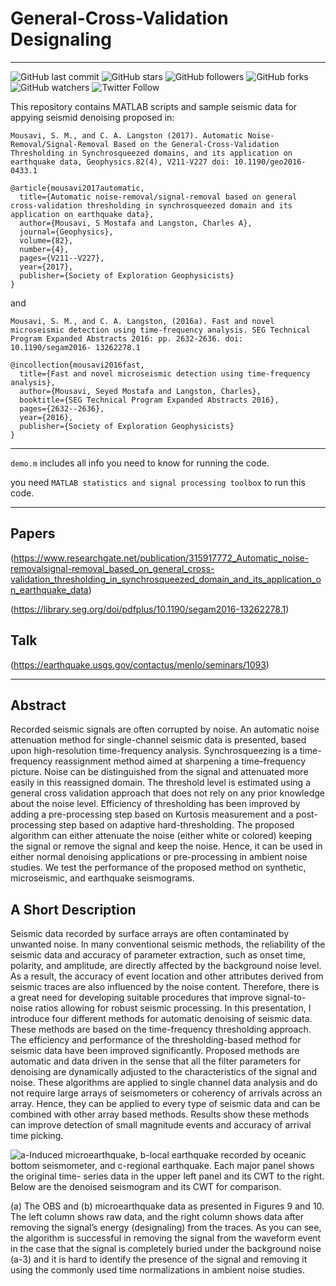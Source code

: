 # General-Cross-Validation Designaling   
-----------------------------------------

![GitHub last commit](https://img.shields.io/github/last-commit/smousavi05/Designaling-GCVwavelet-Reverse?style=plastic)
![GitHub stars](https://img.shields.io/github/stars/smousavi05/Designaling-GCVwavelet-Reverse?style=social)
![GitHub followers](https://img.shields.io/github/followers/smousavi05?style=social)
![GitHub forks](https://img.shields.io/github/forks/smousavi05/Designaling-GCVwavelet-Reverse?style=social)
![GitHub watchers](https://img.shields.io/github/watchers/smousavi05/Designaling-GCVwavelet-Reverse?style=social)
![Twitter Follow](https://img.shields.io/twitter/follow/smousavi05?style=social)

This repository contains MATLAB scripts and sample seismic data for appying seismid denoising proposed in:

`Mousavi, S. M., and C. A. Langston (2017). Automatic Noise-Removal/Signal-Removal Based on the
General-Cross-Validation Thresholding in Synchrosqueezed domains, and its application on earthquake data,
Geophysics.82(4), V211-V227 doi: 10.1190/geo2016-0433.1`

    @article{mousavi2017automatic,
      title={Automatic noise-removal/signal-removal based on general cross-validation thresholding in synchrosqueezed domain and its application on earthquake data},
      author={Mousavi, S Mostafa and Langston, Charles A},
      journal={Geophysics},
      volume={82},
      number={4},
      pages={V211--V227},
      year={2017},
      publisher={Society of Exploration Geophysicists}
    }

and 

`Mousavi, S. M., and C. A. Langston, (2016a). Fast and novel microseismic detection using time-frequency
analysis. SEG Technical Program Expanded Abstracts 2016: pp. 2632-2636. doi: 10.1190/segam2016-
13262278.1`

    @incollection{mousavi2016fast,
      title={Fast and novel microseismic detection using time-frequency analysis},
      author={Mousavi, Seyed Mostafa and Langston, Charles},
      booktitle={SEG Technical Program Expanded Abstracts 2016},
      pages={2632--2636},
      year={2016},
      publisher={Society of Exploration Geophysicists}
    }

------------------------------------------

`demo.m` includes all info you need to know for running the code. 

you need `MATLAB statistics and signal processing toolbox` to run this code.

------------------------------------------

## Papers
(https://www.researchgate.net/publication/315917772_Automatic_noise-removalsignal-removal_based_on_general_cross-validation_thresholding_in_synchrosqueezed_domain_and_its_application_on_earthquake_data)

(https://library.seg.org/doi/pdfplus/10.1190/segam2016-13262278.1)

## Talk 
(https://earthquake.usgs.gov/contactus/menlo/seminars/1093)

------------------------------------------

## Abstract 
Recorded seismic signals are often corrupted by noise. An automatic noise attenuation method for single-channel seismic data is presented, based upon high-resolution time-frequency analysis. Synchrosqueezing is a time-frequency reassignment method aimed at sharpening a time–frequency picture. Noise can be distinguished from the signal and attenuated more easily in this reassigned domain. The threshold level is estimated using a general cross validation approach that does not rely on any prior knowledge about the noise level. Efficiency of thresholding has been improved by adding a pre-processing step based on Kurtosis measurement and a post-processing step based on adaptive hard-thresholding. The proposed algorithm can either attenuate the noise (either white or colored) keeping the signal or remove the signal and keep the noise. Hence, it can be used in either normal denoising applications or pre-processing in ambient noise studies. We test the performance of the proposed method on synthetic, microseismic, and earthquake seismograms.

## A Short Description 
Seismic data recorded by surface arrays are often contaminated by unwanted noise. In many conventional seismic methods, 
the reliability of the seismic data and accuracy of parameter extraction, such as onset time, polarity, and amplitude, 
are directly affected by the background noise level. As a result, the accuracy of event location and other attributes 
derived from seismic traces are also influenced by the noise content. Therefore, there is a great need for developing 
suitable procedures that improve signal-to-noise ratios allowing for robust seismic processing. In this presentation, 
I introduce four different methods for automatic denoising of seismic data. These methods are based on the time-frequency 
thresholding approach. The efficiency and performance of the thresholding-based method for seismic data have been improved 
significantly. Proposed methods are automatic and data driven in the sense that all the filter parameters for denoising are 
dynamically adjusted to the characteristics of the signal and noise. These algorithms are applied to single channel data 
analysis and do not require large arrays of seismometers or coherency of arrivals across an array. Hence, they can be applied
to every type of seismic data and can be combined with other array based methods. Results show these methods can improve 
detection of small magnitude events and accuracy of arrival time picking.

![a-Induced microearthquake, b-local earthquake recorded by oceanic bottom seismometer, and c-regional earthquake. 
Each major panel shows the original time- series data in the upper left panel and its CWT to the right. Below are
the denoised seismogram and its CWT for comparison.](Fig.png)

(a) The OBS and (b) microearthquake data as presented in Figures 9 and 10.
The left column shows raw data, and the right column shows data after removing the
signal’s energy (designaling) from the traces. As you can see, the algorithm is successful
in removing the signal from the waveform event in the case that the signal is completely
buried under the background noise (a-3) and it is hard to identify the presence of the
signal and removing it using the commonly used time normalizations in ambient noise
studies.

